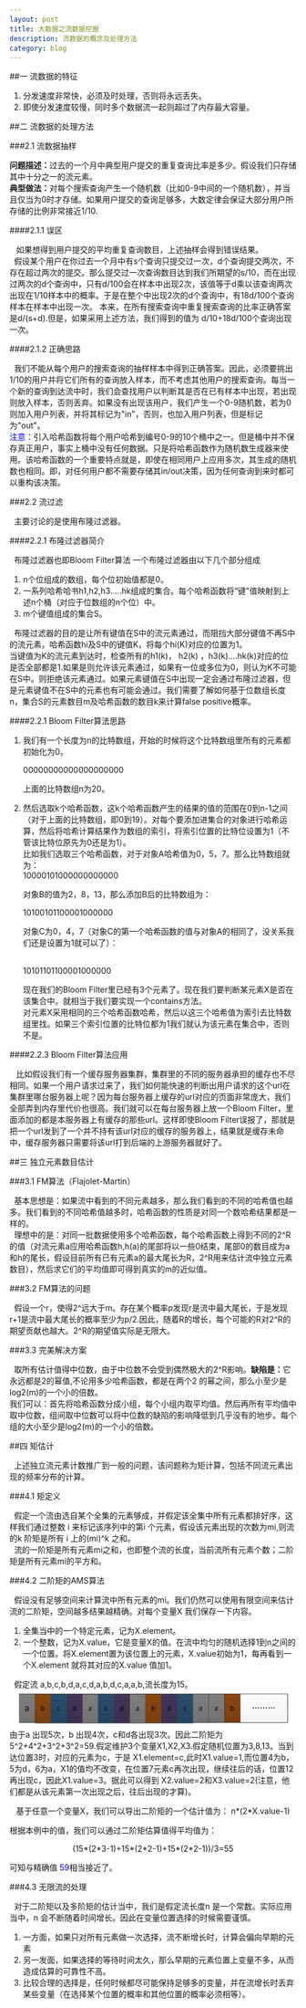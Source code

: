 ```yaml
---
layout: post
title: 大数据之流数据挖掘
description: 流数据的概念及处理方法
category: blog
---
```

##一 流数据的特征  

<ol>
<li>分发速度非常快，必须及时处理，否则将永远丢失。</li>
<li>即使分发速度较慢，同时多个数据流一起则超过了内存最大容量。</li>
</ol> 

##二 流数据的处理方法

###2.1 流数据抽样

<B>问题描述：</B>过去的一个月中典型用户提交的重复查询比率是多少。假设我们只存储其中十分之一的流元素。<br>
<B>典型做法：</B>对每个搜索查询产生一个随机数（比如0-9中间的一个随机数），并当且仅当为0时才存储。如果用户提交的查询足够多，大数定律会保证大部分用户所存储的比例非常接近1/10.

####2.1.1 误区

&nbsp;&nbsp;&nbsp;如果想得到用户提交的平均重复查询数目，上述抽样会得到错误结果。<br>
&nbsp;&nbsp;假设某个用户在你过去一个月中有s个查询只提交过一次，d个查询提交两次，不存在超过两次的提交。那么提交过一次查询数目达到我们所期望的s/10，而在出现过两次的d个查询中，只有d/100会在样本中出现2次，该值等于d乘以该查询两次出现在1/10样本中的概率。于是在整个中出现2次的d个查询中，有18d/100个查询样本在样本中出现一次。
   本来，在所有搜索查询中重复搜索查询的比率正确答案是d/(s+d).但是，如果采用上述方法，我们得到的值为 d/10+18d/100个查询出现一次。

####2.1.2 正确思路

&nbsp;&nbsp;我们不能从每个用户的搜索查询的抽样样本中得到正确答案。因此，必须要挑出1/10的用户并将它们所有的查询放入样本，而不考虑其他用户的搜索查询。每当一个新的查询到达流中时，我们会查找用户以判断其是否在已有样本中出现，若出现则放入样本，否则丢弃。如果没有出现该用户，我们产生一个0-9随机数，若为0则加入用户列表，并将其标记为"in"，否则，也加入用户列表，但是标记为"out"。<br>
<font color="blue">注意：</font>引入哈希函数将每个用户哈希到编号0-9的10个桶中之一。但是桶中并不保存真正用户，事实上桶中没有任何数据。只是将哈希函数作为随机数生成器来使用。该哈希函数的一个重要特点就是，即使在相同用户上应用多次，其生成的随机数也相同。即，对任何用户都不需要存储其in/out决策，因为任何查询到来时都可以重构该决策。


###2.2 流过滤

&nbsp;&nbsp;主要讨论的是使用布隆过滤器。

####2.2.1 布隆过滤器简介

&nbsp;&nbsp;布隆过滤器也即Bloom Filter算法  一个布隆过滤器由以下几个部分组成
<ol>
<li>n个位组成的数组，每个位初始值都是0。</li>
<li>一系列哈希哈书h1,h2,h3.....hk组成的集合。每个哈希函数将“键”值映射到上述n个桶（对应于位数组的n个位）中。  </li>
<li>m个键值组成的集合S。</li>
</ol>
&nbsp;&nbsp;布隆过滤器的目的是让所有键值在S中的流元素通过，而阻挡大部分键值不再S中的流元素，哈希函数hi及S中的键值K，将每个hi(K)对应的位置为1。<br>
当键值为K的流元素到达时，检查所有的h1(k)， h2(k) ，h3(k)....hk(k)对应的位是否全部都是1.如果是则允许该元素通过，如果有一位或多位为0，则认为K不可能在S中。则拒绝该元素通过。如果元素键值在S中出现一定会通过布隆过滤器，但是元素键值不在S中的元素也有可能会通过。我们需要了解如何基于位数组长度n，集合S的元素数目m及哈希函数的数目k来计算false positive概率。

####2.2.1  Bloom Filter算法思路

<ol>
<li>我们有一个长度为n的比特数组，开始的时候将这个比特数组里所有的元素都初始化为0。<br>

00000000000000000000<br>

上面的比特数组n为20。</li>
<li>然后选取k个哈希函数，这k个哈希函数产生的结果的值的范围在0到n-1之间（对于上面的比特数组，即0到19）。对每个要添加进集合的对象进行哈希运算，然后将哈希计算结果作为数组的索引，将索引位置的比特位设置为1（不管该比特位原先为0还是为1）。<br>
比如我们选取三个哈希函数，对于对象A哈希值为0，5，7。那么比特数组就为：
<br>10000101000000000000<br>

对象B的值为2，8，13，那么添加B后的比特数组为：<br>

10100101100001000000<br>

对象C为0，4，7（对象C的第一个哈希函数的值与对象A的相同了，没关系我们还是设置为1就可以了）：

<br>10101101100001000000<br>

现在我们的Bloom Filter里已经有3个元素了。现在我们要判断某元素X是否在该集合中。就相当于我们要实现一个contains方法。<br>
对元素X采用相同的三个哈希函数哈希，然后以这三个哈希值为索引去比特数组里找。如果三个索引位置的比特位都为1我们就认为该元素在集合中，否则不是。</li>
</ol>

####2.2.3 Bloom Filter算法应用

&nbsp;&nbsp;&nbsp;比如假设我们有一个缓存服务器集群，集群里的不同的服务器承担的缓存也不尽相同。如果一个用户请求过来了，我们如何能快速的判断出用户请求的这个url在集群里哪台服务器上呢？因为每台服务器上缓存的url对应的页面非常庞大，我们全部弄到内存里代价也很高。我们就可以在每台服务器上放一个Bloom Filter，里面添加的都是本服务器上有缓存的那些url。这样即使Bloom Filter误报了，那就是把一个url发到了一个并不持有该url对应的缓存的服务器上，结果就是缓存未命中，缓存服务器只需要将该url打到后端的上游服务器就好了。


##三 独立元素数目估计

###3.1 FM算法（Flajolet-Martin）

&nbsp;&nbsp;基本思想是：如果流中看到的不同元素越多，那么我们看到的不同的哈希值也越多。我们看到的不同哈希值越多时，哈希函数的性质是对同一个数哈希结果都是一样的。<br>
&nbsp;&nbsp;理想中的是：对同一批数据使用多个哈希函数，每个哈希函数上得到不同的2^R的值（对流元素a应用哈希函数h,h(a)的尾部将以一些0结束，尾部0的数目成为a和h的尾长，假设目前所有已有元素a的最大尾长为R，2^R用来估计流中独立元素数目），然后求它们的平均值即可得到真实的m的近似值。

###3.2 FM算法的问题

&nbsp;&nbsp;假设一个r，使得2^远大于m。存在某个概率p发现r是流中最大尾长，于是发现r+1是流中最大尾长的概率至少为p/2.因此，随着R的增长，每个可能的R对2^R的期望贡献也越大。2^R的期望值实际是无限大。

###3.3 完美解决方案

&nbsp;&nbsp;取所有估计值得中位数，由于中位数不会受到偶然极大的2^R影响。<B>缺陷是：</B>它永远都是2的幂值,不论用多少哈希函数，都是在两个2 的幂之间，那么小至少是log2(m)的一个小的倍数。<br>
我们可以：首先将哈希函数分成小组，每个小组内取平均值。然后再所有平均值中取中位数，组间取中位数可以将中位数的缺陷的影响降低到几乎没有的地步。每个组的大小至少是log2(m)的一个小的倍数。

##四 矩估计

&nbsp;&nbsp;上述独立流元素计数推广到一般的问题，该问题称为矩计算，包括不同流元素出现的频率分布的计算。

###4.1 矩定义

&nbsp;&nbsp;假定一个流由选自某个全集的元素够成，并假定该全集中所有元素都排好序，这样我们通过整数 i 来标记该序列中的第i 个元素，假设该元素出现的次数为mi,则流的k 阶矩是所有 i 上的(mi)^k  之和。<br>
&nbsp;&nbsp;流的一阶矩是所有元素mi之和，也即整个流的长度，当前流所有元素个数；二阶矩是所有元素mi的平方和。

###4.2 二阶矩的AMS算法

&nbsp;&nbsp;假设没有足够空间来计算流中所有元素的mi。我们仍然可以使用有限空间来估计流的二阶矩，空间越多结果越精确。对每个变量X 我们保存一下内容。
<ol>
<li>全集当中的一个特定元素，记为X.element。</li>
<li>一个整数，记为X.value，它是变量X的值。在流中均匀的随机选择1到n之间的一个位置。将X.element置为该位置上的元素，X.value初始为1，每再看到一个X.element 就将其对应的X.value 值加1。</li>
</ol>
&nbsp;&nbsp;假定流  a,b,c,b,d,a,c,d,a,b,d,c,a,a,b,流长度为15。<img src="/images/blog/bigdata-streamdata1.png">由于a  出现5次，b 出现4次，c和d各出现3次。因此二阶矩为 5^2+4^2+3^2+3^2=59.假定维护3个变量X1,X2,X3.假定随机位置为3,8,13。当到达位置3时，对应的元素为c，于是 X1.element=c,此时X1.value=1,而位置4为b，5为d，6为a，X1的值均不改变，在位置7元素c再次出现，继续往后的话，位置12再出现c，因此X1.value=3。据此可以得到 X2.value=2和X3.value=2(注意，他们都是从该元素第一次出现之后，往后出现的才算)。<br>
<p align="center">基于任意一个变量X，我们可以导出二阶矩的一个估计值为： n*(2*X.value-1)</p>
根据本例中的值，我们可以通过二阶矩估算值得平均值为：<br><p align="center">(15*(2*3-1)+15*(2*2-1)+15*(2*2-1))/3=55</p>可知与精确值 <font color="blue">59</font>相当接近了。

###4.3 无限流的处理

&nbsp;&nbsp;对于二阶矩以及多阶矩的估计当中，我们是假定流长度n 是一个常数。实际应用当中，n 会不断随着时间增长。因此在变量位置选择的时候需要谨慎。
<ol><li>一方面，如果只对所有元素做一次选择，流不断增长时，计算会偏向早期的元素</li><li>另一发面，如果选择的等待时间太久，那么早期的元素位置上变量不多，从而造成估算的可靠性不高。</li><li>比较合理的选择是，任何时候都尽可能保持足够多的变量，并在流增长时丢弃某些变量（在选择某个位置的概率和其他位置的概率必须相等）。</li></ol>

